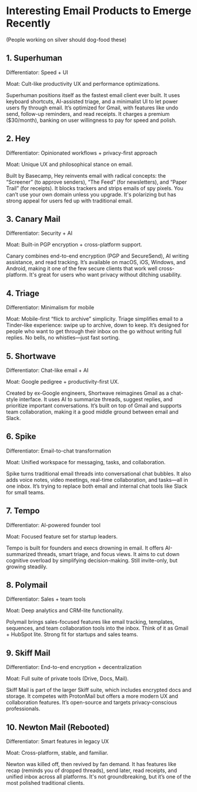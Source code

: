 # Interesting Email Products to Emerge Recently

(People working on silver should dog-food these)

## 1. Superhuman

Differentiator: Speed + UI

Moat: Cult-like productivity UX and performance optimizations.

Superhuman positions itself as the fastest email client ever built. It uses keyboard shortcuts, AI-assisted triage, and a minimalist UI to let power users fly through email. It’s optimized for Gmail, with features like undo send, follow-up reminders, and read receipts. It charges a premium (\$30/month), banking on user willingness to pay for speed and polish.

## 2. Hey

Differentiator: Opinionated workflows + privacy-first approach

Moat: Unique UX and philosophical stance on email.

Built by Basecamp, Hey reinvents email with radical concepts: the “Screener” (to approve senders), “The Feed” (for newsletters), and “Paper Trail” (for receipts). It blocks trackers and strips emails of spy pixels. You can’t use your own domain unless you upgrade. It's polarizing but has strong appeal for users fed up with traditional email.

## 3. Canary Mail

Differentiator: Security + AI

Moat: Built-in PGP encryption + cross-platform support.

Canary combines end-to-end encryption (PGP and SecureSend), AI writing assistance, and read tracking. It’s available on macOS, iOS, Windows, and Android, making it one of the few secure clients that work well cross-platform. It's great for users who want privacy without ditching usability.

## 4. Triage

Differentiator: Minimalism for mobile

Moat: Mobile-first “flick to archive” simplicity.
Triage simplifies email to a Tinder-like experience: swipe up to archive, down to keep. It’s designed for people who want to get through their inbox on the go without writing full replies. No bells, no whistles—just fast sorting.

## 5. Shortwave

Differentiator: Chat-like email + AI

Moat: Google pedigree + productivity-first UX.

Created by ex-Google engineers, Shortwave reimagines Gmail as a chat-style interface. It uses AI to summarize threads, suggest replies, and prioritize important conversations. It’s built on top of Gmail and supports team collaboration, making it a good middle ground between email and Slack.

## 6. Spike

Differentiator: Email-to-chat transformation

Moat: Unified workspace for messaging, tasks, and collaboration.

Spike turns traditional email threads into conversational chat bubbles. It also adds voice notes, video meetings, real-time collaboration, and tasks—all in one inbox. It’s trying to replace both email and internal chat tools like Slack for small teams.

## 7. Tempo

Differentiator: AI-powered founder tool

Moat: Focused feature set for startup leaders.

Tempo is built for founders and execs drowning in email. It offers AI-summarized threads, smart triage, and focus views. It aims to cut down cognitive overload by simplifying decision-making. Still invite-only, but growing steadily.

## 8. Polymail

Differentiator: Sales + team tools

Moat: Deep analytics and CRM-lite functionality.

Polymail brings sales-focused features like email tracking, templates, sequences, and team collaboration tools into the inbox. Think of it as Gmail + HubSpot lite. Strong fit for startups and sales teams.

## 9. Skiff Mail

Differentiator: End-to-end encryption + decentralization

Moat: Full suite of private tools (Drive, Docs, Mail).

Skiff Mail is part of the larger Skiff suite, which includes encrypted docs and storage. It competes with ProtonMail but offers a more modern UX and collaboration features. It’s open-source and targets privacy-conscious professionals.

## 10. Newton Mail (Rebooted)

Differentiator: Smart features in legacy UX

Moat: Cross-platform, stable, and familiar.

Newton was killed off, then revived by fan demand. It has features like recap (reminds you of dropped threads), send later, read receipts, and unified inbox across all platforms. It's not groundbreaking, but it’s one of the most polished traditional clients.


